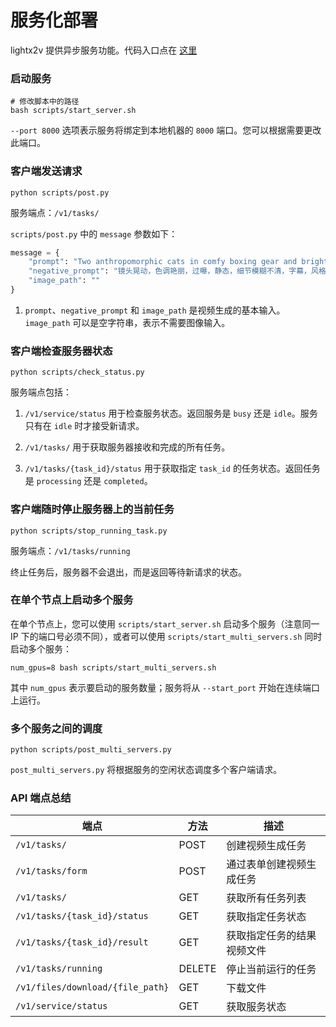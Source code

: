 # 服务化部署

lightx2v 提供异步服务功能。代码入口点在 [这里](https://github.com/ModelTC/lightx2v/blob/main/lightx2v/api_server.py)

### 启动服务

```shell
# 修改脚本中的路径
bash scripts/start_server.sh
```

`--port 8000` 选项表示服务将绑定到本地机器的 `8000` 端口。您可以根据需要更改此端口。

### 客户端发送请求

```shell
python scripts/post.py
```

服务端点：`/v1/tasks/`

`scripts/post.py` 中的 `message` 参数如下：

```python
message = {
    "prompt": "Two anthropomorphic cats in comfy boxing gear and bright gloves fight intensely on a spotlighted stage.",
    "negative_prompt": "镜头晃动，色调艳丽，过曝，静态，细节模糊不清，字幕，风格，作品，画作，画面，静止，整体发灰，最差质量，低质量，JPEG压缩残留，丑陋的，残缺的，多余的手指，画得不好的手部，画得不好的脸部，畸形的，毁容的，形态畸形的肢体，手指融合，静止不动的画面，杂乱的背景，三条腿，背景人很多，倒着走",
    "image_path": ""
}
```

1. `prompt`、`negative_prompt` 和 `image_path` 是视频生成的基本输入。`image_path` 可以是空字符串，表示不需要图像输入。


### 客户端检查服务器状态

```shell
python scripts/check_status.py
```

服务端点包括：

1. `/v1/service/status` 用于检查服务状态。返回服务是 `busy` 还是 `idle`。服务只有在 `idle` 时才接受新请求。

2. `/v1/tasks/` 用于获取服务器接收和完成的所有任务。

3. `/v1/tasks/{task_id}/status` 用于获取指定 `task_id` 的任务状态。返回任务是 `processing` 还是 `completed`。

### 客户端随时停止服务器上的当前任务

```shell
python scripts/stop_running_task.py
```

服务端点：`/v1/tasks/running`

终止任务后，服务器不会退出，而是返回等待新请求的状态。

### 在单个节点上启动多个服务

在单个节点上，您可以使用 `scripts/start_server.sh` 启动多个服务（注意同一 IP 下的端口号必须不同），或者可以使用 `scripts/start_multi_servers.sh` 同时启动多个服务：

```shell
num_gpus=8 bash scripts/start_multi_servers.sh
```

其中 `num_gpus` 表示要启动的服务数量；服务将从 `--start_port` 开始在连续端口上运行。

### 多个服务之间的调度

```shell
python scripts/post_multi_servers.py
```

`post_multi_servers.py` 将根据服务的空闲状态调度多个客户端请求。

### API 端点总结

| 端点 | 方法 | 描述 |
|------|------|------|
| `/v1/tasks/` | POST | 创建视频生成任务 |
| `/v1/tasks/form` | POST | 通过表单创建视频生成任务 |
| `/v1/tasks/` | GET | 获取所有任务列表 |
| `/v1/tasks/{task_id}/status` | GET | 获取指定任务状态 |
| `/v1/tasks/{task_id}/result` | GET | 获取指定任务的结果视频文件 |
| `/v1/tasks/running` | DELETE | 停止当前运行的任务 |
| `/v1/files/download/{file_path}` | GET | 下载文件 |
| `/v1/service/status` | GET | 获取服务状态 |
